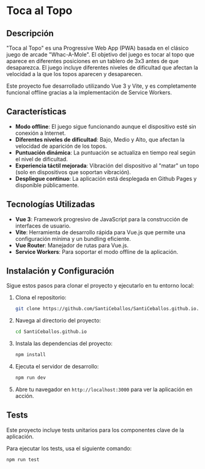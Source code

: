 # Toca al Topo

## Descripción

"Toca al Topo" es una Progressive Web App (PWA) basada en el clásico juego de arcade "Whac-A-Mole". El objetivo del juego es tocar al topo que aparece en diferentes posiciones en un tablero de 3x3 antes de que desaparezca. El juego incluye diferentes niveles de dificultad que afectan la velocidad a la que los topos aparecen y desaparecen.

Este proyecto fue desarrollado utilizando Vue 3 y Vite, y es completamente funcional offline gracias a la implementación de Service Workers.

## Características

- **Modo offline**: El juego sigue funcionando aunque el dispositivo esté sin conexión a Internet.
- **Diferentes niveles de dificultad**: Bajo, Medio y Alto, que afectan la velocidad de aparición de los topos.
- **Puntuación dinámica**: La puntuación se actualiza en tiempo real según el nivel de dificultad.
- **Experiencia táctil mejorada**: Vibración del dispositivo al "matar" un topo (solo en dispositivos que soportan vibración).
- **Despliegue continuo**: La aplicación está desplegada en Github Pages y disponible públicamente.

## Tecnologías Utilizadas

- **Vue 3**: Framework progresivo de JavaScript para la construcción de interfaces de usuario.
- **Vite**: Herramienta de desarrollo rápida para Vue.js que permite una configuración mínima y un bundling eficiente.
- **Vue Router**: Manejador de rutas para Vue.js.
- **Service Workers**: Para soportar el modo offline de la aplicación.

## Instalación y Configuración

Sigue estos pasos para clonar el proyecto y ejecutarlo en tu entorno local:

1. Clona el repositorio:

   ```bash
   git clone https://github.com/SantiCeballos/SantiCeballos.github.io.git
   ```

2. Navega al directorio del proyecto:

   ```bash
   cd SantiCeballos.github.io
   ```

3. Instala las dependencias del proyecto:

   ```bash
   npm install
   ```

4. Ejecuta el servidor de desarrollo:

   ```bash
   npm run dev
   ```

5. Abre tu navegador en `http://localhost:3000` para ver la aplicación en acción.

## Tests

Este proyecto incluye tests unitarios para los componentes clave de la aplicación.

Para ejecutar los tests, usa el siguiente comando:

```bash
npm run test
```
